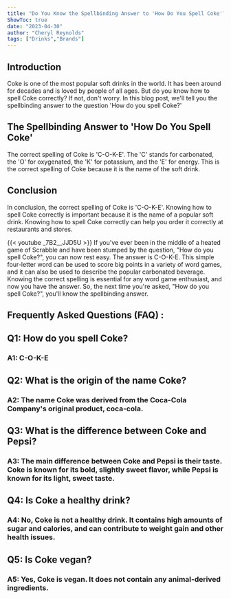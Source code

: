 ```yaml
---
title: "Do You Know the Spellbinding Answer to 'How Do You Spell Coke'? Find Out Now!"
ShowToc: true 
date: "2023-04-30"
author: "Cheryl Reynolds" 
tags: ["Drinks","Brands"]
---
```

## Introduction

Coke is one of the most popular soft drinks in the world. It has been around for decades and is loved by people of all ages. But do you know how to spell Coke correctly? If not, don't worry. In this blog post, we'll tell you the spellbinding answer to the question 'How do you spell Coke?'

## The Spellbinding Answer to 'How Do You Spell Coke'

The correct spelling of Coke is 'C-O-K-E'. The 'C' stands for carbonated, the 'O' for oxygenated, the 'K' for potassium, and the 'E' for energy. This is the correct spelling of Coke because it is the name of the soft drink. 

## Conclusion

In conclusion, the correct spelling of Coke is 'C-O-K-E'. Knowing how to spell Coke correctly is important because it is the name of a popular soft drink. Knowing how to spell Coke correctly can help you order it correctly at restaurants and stores.

{{< youtube _7B2__JJD5U >}} 
If you've ever been in the middle of a heated game of Scrabble and have been stumped by the question, "How do you spell Coke?", you can now rest easy. The answer is C-O-K-E. This simple four-letter word can be used to score big points in a variety of word games, and it can also be used to describe the popular carbonated beverage. Knowing the correct spelling is essential for any word game enthusiast, and now you have the answer. So, the next time you're asked, "How do you spell Coke?", you'll know the spellbinding answer.

## Frequently Asked Questions (FAQ) :
<h2>Q1: How do you spell Coke?</h2>

<h3>A1: C-O-K-E</h3>

<h2>Q2: What is the origin of the name Coke?</h2>

<h3>A2: The name Coke was derived from the Coca-Cola Company's original product, coca-cola.</h3>

<h2>Q3: What is the difference between Coke and Pepsi?</h2>

<h3>A3: The main difference between Coke and Pepsi is their taste. Coke is known for its bold, slightly sweet flavor, while Pepsi is known for its light, sweet taste.</h3>

<h2>Q4: Is Coke a healthy drink?</h2>

<h3>A4: No, Coke is not a healthy drink. It contains high amounts of sugar and calories, and can contribute to weight gain and other health issues.</h3>

<h2>Q5: Is Coke vegan?</h2>

<h3>A5: Yes, Coke is vegan. It does not contain any animal-derived ingredients.</h3>





